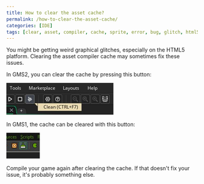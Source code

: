 ```yaml
---
title: How to clear the asset cache?
permalink: /how-to-clear-the-asset-cache/
categories: [IDE]
tags: [clear, asset, compiler, cache, sprite, error, bug, glitch, html5, web]
---
```


You might be getting weird graphical glitches, especially on the HTML5 platform. Clearing the asset compiler cache may sometimes fix these issues.

In GMS2, you can clear the cache by pressing this button:

![Clear Cache](/assets/gms2_cache_clear.jpg)

In GMS1, the cache can be cleared with this button:

![Clear Cache](/assets/gms1_cache_clear.jpg)

Compile your game again after clearing the cache. If that doesn't fix your issue, it's probably something else.